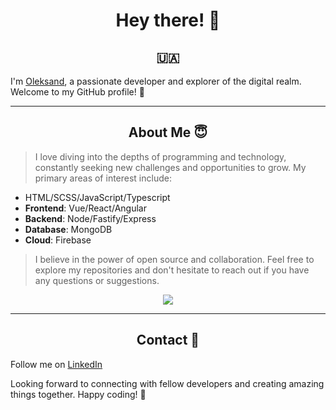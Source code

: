 <div align="center">

# Hey there! 👋
## :ukraine: 

</div>

I'm [Oleksand](https://github.com/drago44), a passionate developer and explorer of the digital realm. Welcome to my GitHub profile! :zany_face:

___

<div align="center">

## About Me :innocent: 

</div>


> I love diving into the depths of programming and technology, constantly seeking new challenges and opportunities to grow. My primary areas of interest include:

- HTML/SCSS/JavaScript/Typescript
- **Frontend**: Vue/React/Angular
- **Backend**: Node/Fastify/Express
- **Database**: MongoDB
- **Cloud**: Firebase

> I believe in the power of open source and collaboration. Feel free to explore my repositories and don't hesitate to reach out if you have any questions or suggestions.

<div align="center">

![](https://github-profile-summary-cards.vercel.app/api/cards/most-commit-language?username=drago44&theme=solarized_dark)

</div>

___

<div align="center">

## Contact :satellite:

</div>


Follow me on [LinkedIn](https://www.linkedin.com/in/%F0%9F%87%BA%F0%9F%87%A6-oleksandr-kucherenko-960186227/)

Looking forward to connecting with fellow developers and creating amazing things together. Happy coding! 🚀
